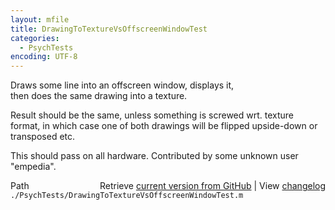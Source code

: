 ```yaml
---
layout: mfile
title: DrawingToTextureVsOffscreenWindowTest
categories:
  - PsychTests
encoding: UTF-8
---
```


Draws some line into an offscreen window, displays it,  
then does the same drawing into a texture.  

Result should be the same, unless something is screwed wrt. texture  
format, in which case one of both drawings will be flipped upside-down or  
transposed etc.  

This should pass on all hardware. Contributed by some unknown user  
"empedia".  


<div class="code_header" style="text-align:right;">
  <span style="float:left;">Path&nbsp;&nbsp;</span> <span class="counter">Retrieve <a href=
  "https://raw.github.com/Psychtoolbox-3/Psychtoolbox-3/beta/./PsychTests/DrawingToTextureVsOffscreenWindowTest.m">current version from GitHub</a> | View <a href=
  "https://github.com/Psychtoolbox-3/Psychtoolbox-3/commits/beta/./PsychTests/DrawingToTextureVsOffscreenWindowTest.m">changelog</a></span>
</div>
<div class="code">
  <code>./PsychTests/DrawingToTextureVsOffscreenWindowTest.m</code>
</div>
